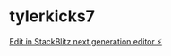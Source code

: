 # tylerkicks7

[Edit in StackBlitz next generation editor ⚡️](https://stackblitz.com/~/github.com/musubitechnology/tylerkicks7)